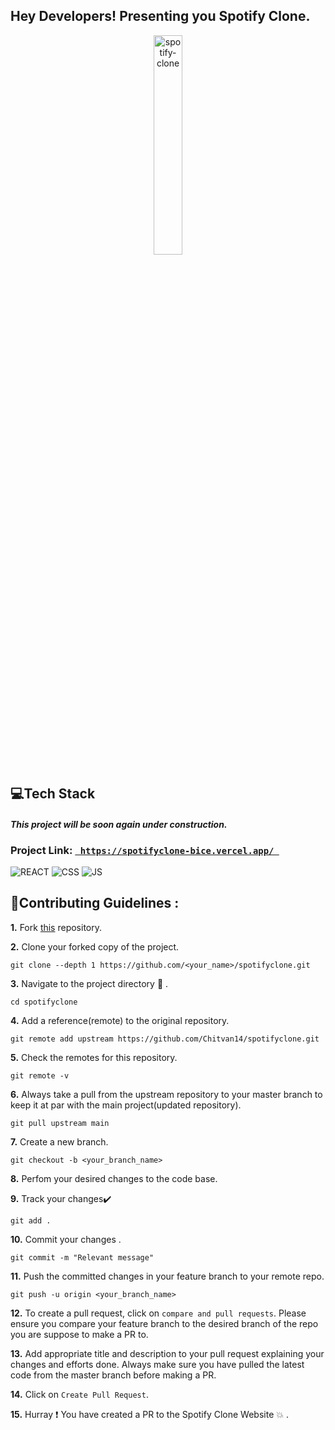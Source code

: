 <h2>Hey Developers! Presenting you Spotify Clone. </h2>



<p align="center">
  <a href="https://spotifyclone-bice.vercel.app/">
 <img src="https://chitvangarg.com/images/projects/banners/music.jpg" alt="spotify-clone" width="30%" height="30%"/>
  </a>
</p>

## 💻Tech Stack
<h4> <i> This project will be soon again under construction. </i> </h4>
<h3>Project Link: <code><a href="https://spotifyclone-bice.vercel.app/"> https://spotifyclone-bice.vercel.app/ </a> </code> </h3>
 
![REACT](https://img.shields.io/badge/React-20232A?style=for-the-badge&logo=react&logoColor=61DAFB)
![CSS](https://img.shields.io/badge/css3%20-%231572B6.svg?&style=for-the-badge&logo=css3&logoColor=white)
![JS](https://img.shields.io/badge/javascript%20-%23323330.svg?&style=for-the-badge&logo=javascript&logoColor=%23F7DF1E)
  


## 📌Contributing Guidelines :
**1.**  Fork [this](https://github.com/Chitvan14/spotifyclone.git) repository.

**2.**  Clone your forked copy of the project.
```
git clone --depth 1 https://github.com/<your_name>/spotifyclone.git
```
**3.** Navigate to the project directory :file_folder: .
```
cd spotifyclone
```
**4.** Add a reference(remote) to the original repository.
```
git remote add upstream https://github.com/Chitvan14/spotifyclone.git
```
**5.** Check the remotes for this repository.
```
git remote -v
```
**6.** Always take a pull from the upstream repository to your master branch to keep it at par with the main project(updated repository).
```
git pull upstream main
```
**7.** Create a new branch.
```
git checkout -b <your_branch_name>
```
**8.** Perfom your desired changes to the code base.


**9.** Track your changes:heavy_check_mark: 
```
git add . 
```
**10.** Commit your changes .
```
git commit -m "Relevant message"
```
**11.** Push the committed changes in your feature branch to your remote repo.
```
git push -u origin <your_branch_name>
```
**12.** To create a pull request, click on `compare and pull requests`. Please ensure you compare your feature branch to the desired branch of the repo you are suppose to make a PR to.

**13.** Add appropriate title and description to your pull request explaining your changes and efforts done. Always make sure you have pulled the latest code from the master branch before making a PR.

**14.** Click on `Create Pull Request`.

**15.** Hurray ❗ You have created a PR to the Spotify Clone Website 💥 .


